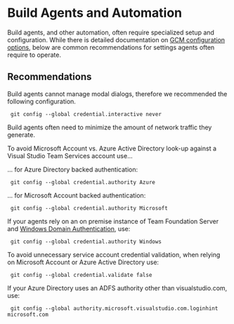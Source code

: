 # Build Agents and Automation

 Build agents, and other automation, often require specialized setup and configuration. While there is detailed documentation on [GCM configuration options](Configuration.md), below are common recommendations for settings agents often require to operate.
 
## Recommendations

 Build agents cannot manage modal dialogs, therefore we recommended the following configuration.

     git config --global credential.interactive never

 Build agents often need to minimize the amount of network traffic they generate.

 To avoid Microsoft Account vs. Azure Active Directory look-up against a Visual Studio Team Services account use...
 
 ... for Azure Directory backed authentication:

     git config --global credential.authority Azure
     
 ... for Microsoft Account backed authentication:

     git config --global credential.authority Microsoft
     
 If your agents rely on an on premise instance of Team Foundation Server and [Windows Domain Authentication](https://msdn.microsoft.com/en-us/library/ee253152(v=bts.10).aspx), use:
 
     git config --global credential.authority Windows

 To avoid unnecessary service account credential validation, when relying on Microsoft Account or Azure Active Directory use:

     git config --global credential.validate false

 If your Azure Directory uses an ADFS authority other than visualstudio.com, use:
	
	 git config --global authority.microsoft.visualstudio.com.loginhint microsoft.com